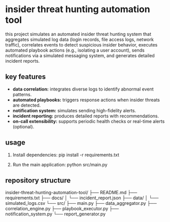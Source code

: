 # insider threat hunting automation tool

this project simulates an automated insider threat hunting system that aggregates simulated log data (login records, file access logs, network traffic), correlates events to detect suspicious insider behavior, executes automated playbook actions (e.g., isolating a user account), sends notifications via a simulated messaging system, and generates detailed incident reports.

## key features
- **data correlation:** integrates diverse logs to identify abnormal event patterns.
- **automated playbooks:** triggers response actions when insider threats are detected.
- **notification system:** simulates sending high-fidelity alerts.
- **incident reporting:** produces detailed reports with recommendations.
- **on-call extensibility:** supports periodic health checks or real-time alerts (optional).

## usage
1. Install dependencies:
pip install -r requirements.txt

2. Run the main application:
python src/main.py


## repository structure
insider-threat-hunting-automation-tool/
├── README.md
├── requirements.txt
├── docs/
│   └── incident_report.json
├── data/
│   └── simulated_logs.csv
└── src/
    ├── main.py
    ├── data_aggregator.py
    ├── correlation_engine.py
    ├── playbook_executor.py
    ├── notification_system.py
    └── report_generator.py

